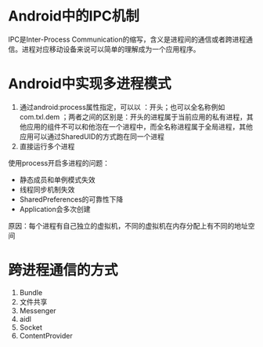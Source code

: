 # Android中的IPC机制

IPC是Inter-Process Communication的缩写，含义是进程间的通信或者跨进程通信。进程对应移动设备来说可以简单的理解成为一个应用程序。

# Android中实现多进程模式

1. 通过android:process属性指定，可以以 ：开头；也可以全名称例如 com.txl.dem ；两者之间的区别是：开头的进程属于当前应用的私有进程，其他应用的组件不可以和他泡在一个进程中，而全名称进程属于全局进程，其他应用可以通过SharedUID的方式跑在同一个进程
2. 直接运行多个进程

使用process开启多进程的问题：

- 静态成员和单例模式失效
- 线程同步机制失效
- SharedPreferences的可靠性下降
- Application会多次创建

原因：每个进程有自己独立的虚拟机，不同的虚拟机在内存分配上有不同的地址空间

# 跨进程通信的方式

1. Bundle
2. 文件共享
3. Messenger
4. aidl
5. Socket
6. ContentProvider

